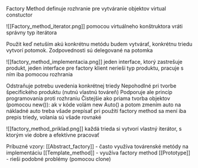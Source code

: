 Factory Method
definuje rozhranie pre vytváranie objektov
virtual constuctor

![[Factory_method_iterator.png]]
pomocou virtuálneho konštruktora vráti správny typ iterátora

Použit keď netuším akú konkrétnu metódu budem vytvárať, konkrétnu triedu vytvorí potomok. Zodpovednosti sú delegované na potomka

![[factory_method_implementacia.png]]
jeden interface, ktorý zastrešuje produkt, jeden interface pre factory
klient nerieši typ produktu, pracuje s ním iba pomocou rozhrania

Odstraňuje potrebu uvedenia konkrétnej triedy
Nepohodlné pri tvorbe špecifického produktu (nutnú vlastnú továreň)
Podporuje ale princíp programovania proti rozhraniu
Čistejšie ako priama tvorba objektov (pomocou new()):
	ak v kóde volám new Auto() a potom zmením auto na nákladné auto treba všade prepísať
	pri použití factory method sa mení iba prepis triedy, volania sú všade rovnaké
	
![[factory_method_priklad.png]]
každá trieda si vytvorí vlastný iterátor, s ktorým vie dobre a efektívne pracovať

Príbuzné vzory:
[[Abstract_factory]] - často využíva továrenské metódy na implementáciu
[[Template_method]] - využíva factory method
[[Prototype]] - rieši podobné problémy (pomocou clone)
